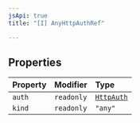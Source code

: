 ```yaml
---
jsApi: true
title: "[I] AnyHttpAuthRef"

---
```

## Properties

| Property | Modifier | Type |
| :------ | :------ | :------ |
| `auth` | `readonly` | [`HttpAuth`](../type-aliases/HttpAuth.md) |
| `kind` | `readonly` | `"any"` |
